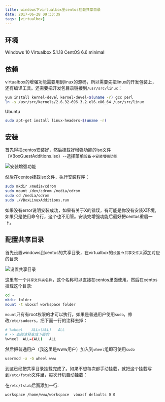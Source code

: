 ```yaml
---
title: windows下virtualbox里centos挂载共享目录
date: 2017-06-28 09:33:39
tags: [virtualbox]
---
```


## 环境

Windows 10
Virtualbox 5.1.18
CentOS 6.6 minimal

## 依赖

virtualbox的增强功能需要用到linux的源码，所以需要先把linux的开发包装上，还有编译工具。还需要把开发包目录链接到`/usr/src/linux`：

```bash
yum install kernel-devel kernel-devel-$(uname -r) gcc perl
ln -s /usr/src/kernels/2.6.32-696.3.2.el6.x86_64 /usr/src/linux
```

Ubuntu

```bash
sudo apt-get install linux-headers-$(uname -r)
```

<!-- more -->

## 安装

首先得把centos安装好，然后挂载好增强功能的iso文件（VBoxGuestAdditions.iso）--选择菜单`设备`->`安装增强功能`

![安装增强功能](/img/virtualbox/install_guest_additions.png)

然后在centos挂载iso文件，执行安装程序：

```bash
sudo mkdir /media/cdrom
sudo mount /dev/cdrom /media/cdrom
sudo cd /media/cdrom
sudo ./VBoxLinuxAdditions.run
```

如果没有error说明安装成功，如果有关于X的错误，有可能是你没有安装X环境，如果只是使用命令行，这个也不用管。安装完增强功能后最好把centos重启一下。

## 配置共享目录

首先设置windows到centos的共享目录，在virtualbox的`设置`->`共享文件夹`添加对应的目录

![设置共享目录](/img/virtualbox/shared_folder.png)

这里有一个`共享文件夹名称`，这个名称可以直接在centos里面使用。然后在centos挂载这个目录:

```bash
cd ~
mkdir folder
mount -t vboxsf workspace folder
```

`mount`只有有root权限的才可以执行，如果是普通用户使用`sudo`，修改`/etc/sudoers`，把下面一行的注释去掉：

```bash
# %wheel	ALL=(ALL)	ALL
# -> 去掉注释变成下面的
%wheel	ALL=(ALL)	ALL
```

然后把普通用户（我这里是www用户）加入到`wheel`组即可使用`sudo`

```bash
usermod -a -G wheel www
```

到这已经把共享目录挂载完成了。如果不想每次都手动挂载，就把这个挂载写到`/etc/fstab`文件里，每次开机自动挂载：

在`/etc/fstab`后面添加一行:

`workspace /home/www/workspace  vboxsf defaults 0 0`
